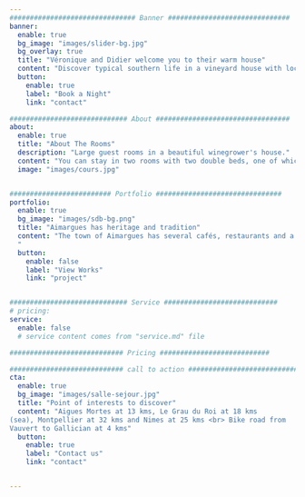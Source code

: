 ```yaml
---
############################### Banner ##############################
banner:
  enable: true
  bg_image: "images/slider-bg.jpg"
  bg_overlay: true
  title: "Véronique and Didier welcome you to their warm house"
  content: "Discover typical southern life in a vineyard house with local hosts"
  button:
    enable: true
    label: "Book a Night"
    link: "contact"

############################# About #################################
about:
  enable: true
  title: "About The Rooms"
  description: "Large guest rooms in a beautiful winegrower's house."
  content: "You can stay in two rooms with two double beds, one of which is equipped with television. The bathroom is independent. The owners live in the house live in the house and offer you breakfast. The house is equipped with equipped with an inflatable spa (in summer), a very large garage that can accommodate for your car, bikes and motorcycles. Linen is provided. provided. Access to the kitchen is possible. The wifi is in the whole house. A washing machine and a dryer can be used. The courtyard of 100 m2 is totally isolated from view."
  image: "images/cours.jpg"


######################### Portfolio ###############################
portfolio:
  enable: true
  bg_image: "images/sdb-bg.png"
  title: "Aimargues has heritage and tradition"
  content: "The town of Aimargues has several cafés, restaurants and a super market. The market and flea market are on Sunday mornings. The owners speak English.
  "
  button:
    enable: false
    label: "View Works"
    link: "project"


############################# Service ############################
# pricing:
service:
  enable: false
  # service content comes from "service.md" file

############################ Pricing ###########################

############################ call to action ###########################
cta:
  enable: true
  bg_image: "images/salle-sejour.jpg"
  title: "Point of interests to discover"
  content: "Aigues Mortes at 13 kms, Le Grau du Roi at 18 kms
(sea), Montpellier at 32 kms and Nimes at 25 kms <br> Bike road from
Vauvert to Gallician at 4 kms"
  button:
    enable: true
    label: "Contact us"
    link: "contact"


---
```


